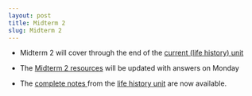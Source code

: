 ```yaml
---
layout: post
title: Midterm 2
slug: Midterm 2
---
```


* Midterm 2 will cover through the end of the [current (life history) unit](../../../life_history.html)

* The [Midterm 2 resources](../../../midterm2.html) will be updated with answers on Monday

* The [complete notes ](../../../materials/life_history.complete.pdf) from the [life history unit](../../../life_history.html) are now available.
